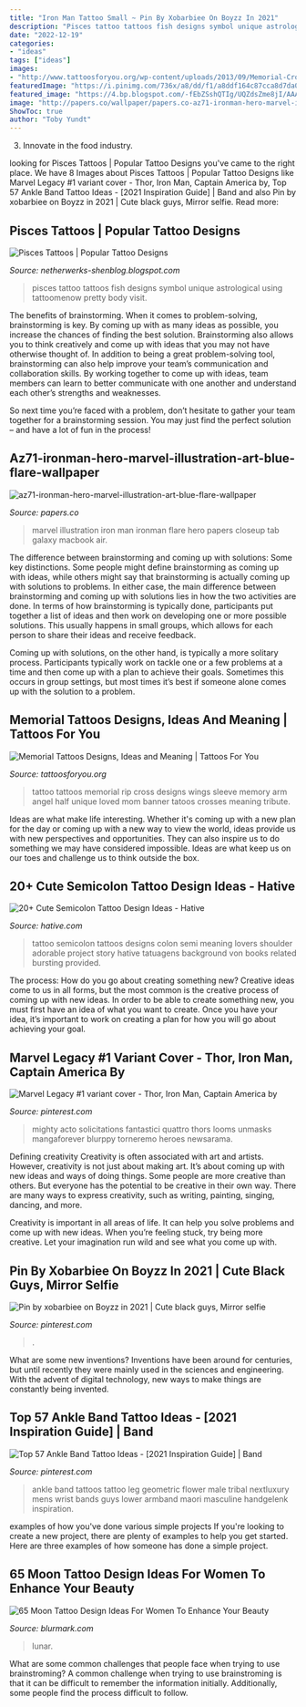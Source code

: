 ```yaml
---
title: "Iron Man Tattoo Small ~ Pin By Xobarbiee On Boyzz In 2021"
description: "Pisces tattoo tattoos fish designs symbol unique astrological using tattoomenow pretty body visit"
date: "2022-12-19"
categories:
- "ideas"
tags: ["ideas"]
images:
- "http://www.tattoosforyou.org/wp-content/uploads/2013/09/Memorial-Cross-Tattoos.jpg"
featuredImage: "https://i.pinimg.com/736x/a8/dd/f1/a8ddf164c87cca8d7da0598e15daedea.jpg"
featured_image: "https://4.bp.blogspot.com/-fEbZSshQTIg/UQZdsZme8jI/AAAAAAAAOg8/fk2Ia1O8xA8/s1600/Pisces_tattoo_57.jpg"
image: "http://papers.co/wallpaper/papers.co-az71-ironman-hero-marvel-illustration-art-blue-flare-28-wallpaper.jpg"
ShowToc: true
author: "Toby Yundt"
---
```



3. Innovate in the food industry. 

	

		
looking for Pisces Tattoos | Popular Tattoo Designs you've came to the right place. We have 8 Images about Pisces Tattoos | Popular Tattoo Designs like Marvel Legacy #1 variant cover - Thor, Iron Man, Captain America by, Top 57 Ankle Band Tattoo Ideas - [2021 Inspiration Guide] | Band and also Pin by xobarbiee on Boyzz in 2021 | Cute black guys, Mirror selfie. Read more:
		
    
## Pisces Tattoos | Popular Tattoo Designs

<img loading=lazy src="https://4.bp.blogspot.com/-fEbZSshQTIg/UQZdsZme8jI/AAAAAAAAOg8/fk2Ia1O8xA8/s1600/Pisces_tattoo_57.jpg" onerror="this.onerror=null;this.src='https://tse4.mm.bing.net/th?id=OIP.Q09pu87fXKZshWm2mNtLxwAAAA&amp;pid=15.1';" alt="Pisces Tattoos | Popular Tattoo Designs">

_Source: netherwerks-shenblog.blogspot.com_

>pisces tattoo tattoos fish designs symbol unique astrological using tattoomenow pretty body visit. 

	

The benefits of brainstorming.
When it comes to problem-solving, brainstorming is key. By coming up with as many ideas as possible, you increase the chances of finding the best solution. Brainstorming also allows you to think creatively and come up with ideas that you may not have otherwise thought of.
In addition to being a great problem-solving tool, brainstorming can also help improve your team’s communication and collaboration skills. By working together to come up with ideas, team members can learn to better communicate with one another and understand each other’s strengths and weaknesses.

So next time you’re faced with a problem, don’t hesitate to gather your team together for a brainstorming session. You may just find the perfect solution – and have a lot of fun in the process!

    
## Az71-ironman-hero-marvel-illustration-art-blue-flare-wallpaper

<img loading=lazy src="http://papers.co/wallpaper/papers.co-az71-ironman-hero-marvel-illustration-art-blue-flare-28-wallpaper.jpg" onerror="this.onerror=null;this.src='https://tse4.mm.bing.net/th?id=OIP.kTs1gY_BfydY442YSt0KdgHaEo&amp;pid=15.1';" alt="az71-ironman-hero-marvel-illustration-art-blue-flare-wallpaper">

_Source: papers.co_

>marvel illustration iron man ironman flare hero papers closeup tab galaxy macbook air. 

	

The difference between brainstorming and coming up with solutions: Some key distinctions.
Some people might define brainstorming as coming up with ideas, while others might say that brainstorming is actually coming up with solutions to problems. In either case, the main difference between brainstorming and coming up with solutions lies in how the two activities are done.
In terms of how brainstorming is typically done, participants put together a list of ideas and then work on developing one or more possible solutions. This usually happens in small groups, which allows for each person to share their ideas and receive feedback.

Coming up with solutions, on the other hand, is typically a more solitary process. Participants typically work on tackle one or a few problems at a time and then come up with a plan to achieve their goals. Sometimes this occurs in group settings, but most times it’s best if someone alone comes up with the solution to a problem.

    
## Memorial Tattoos Designs, Ideas And Meaning | Tattoos For You

<img loading=lazy src="http://www.tattoosforyou.org/wp-content/uploads/2013/09/Memorial-Cross-Tattoos.jpg" onerror="this.onerror=null;this.src='https://tse1.mm.bing.net/th?id=OIP.EXIfJYwPd8cbFqD4qvlyTwHaL6&amp;pid=15.1';" alt="Memorial Tattoos Designs, Ideas and Meaning | Tattoos For You">

_Source: tattoosforyou.org_

>tattoo tattoos memorial rip cross designs wings sleeve memory arm angel half unique loved mom banner tatoos crosses meaning tribute. 

	

Ideas are what make life interesting. Whether it's coming up with a new plan for the day or coming up with a new way to view the world, ideas provide us with new perspectives and opportunities. They can also inspire us to do something we may have considered impossible. Ideas are what keep us on our toes and challenge us to think outside the box.

    
## 20+ Cute Semicolon Tattoo Design Ideas - Hative

<img loading=lazy src="https://hative.com/wp-content/uploads/2014/03/semicolon-tattoos/11-semi-colon-on-shoulder.jpg" onerror="this.onerror=null;this.src='https://tse2.mm.bing.net/th?id=OIP.pL6qivTlAerZ30zKnF4tsgHaJ4&amp;pid=15.1';" alt="20+ Cute Semicolon Tattoo Design Ideas - Hative">

_Source: hative.com_

>tattoo semicolon tattoos designs colon semi meaning lovers shoulder adorable project story hative tatuagens background von books related bursting provided. 

	

The process: How do you go about creating something new?
Creative ideas come to us in all forms, but the most common is the creative process of coming up with new ideas. In order to be able to create something new, you must first have an idea of what you want to create. Once you have your idea, it’s important to work on creating a plan for how you will go about achieving your goal.

    
## Marvel Legacy #1 Variant Cover - Thor, Iron Man, Captain America By

<img loading=lazy src="https://i.pinimg.com/736x/8d/cd/5a/8dcd5af8f6a0e34bc530642c00ee7c3c.jpg" onerror="this.onerror=null;this.src='https://tse3.mm.bing.net/th?id=OIP.KuOznhJrbSptpGV7qF5e9AHaK3&amp;pid=15.1';" alt="Marvel Legacy #1 variant cover - Thor, Iron Man, Captain America by">

_Source: pinterest.com_

>mighty acto solicitations fantastici quattro thors looms unmasks mangaforever blurppy torneremo heroes newsarama. 

	

Defining creativity
Creativity is often associated with art and artists. However, creativity is not just about making art. It’s about coming up with new ideas and ways of doing things.
Some people are more creative than others. But everyone has the potential to be creative in their own way. There are many ways to express creativity, such as writing, painting, singing, dancing, and more.

Creativity is important in all areas of life. It can help you solve problems and come up with new ideas. When you’re feeling stuck, try being more creative. Let your imagination run wild and see what you come up with.

    
## Pin By Xobarbiee On Boyzz In 2021 | Cute Black Guys, Mirror Selfie

<img loading=lazy src="https://i.pinimg.com/736x/a8/dd/f1/a8ddf164c87cca8d7da0598e15daedea.jpg" onerror="this.onerror=null;this.src='https://tse2.mm.bing.net/th?id=OIP.jp7xuSJlrRAB4t7EPZhjzwHaIo&amp;pid=15.1';" alt="Pin by xobarbiee on Boyzz in 2021 | Cute black guys, Mirror selfie">

_Source: pinterest.com_

>. 

	

What are some new inventions?
Inventions have been around for centuries, but until recently they were mainly used in the sciences and engineering. With the advent of digital technology, new ways to make things are constantly being invented.

    
## Top 57 Ankle Band Tattoo Ideas - [2021 Inspiration Guide] | Band

<img loading=lazy src="https://i.pinimg.com/736x/c6/f2/95/c6f29566e2bed9a0171f43f886e4c998--band-tattoos-tattoos-for-men.jpg" onerror="this.onerror=null;this.src='https://tse4.mm.bing.net/th?id=OIP.gRcV2hsTTnVQjP6iW9xQdgHaHa&amp;pid=15.1';" alt="Top 57 Ankle Band Tattoo Ideas - [2021 Inspiration Guide] | Band">

_Source: pinterest.com_

>ankle band tattoos tattoo leg geometric flower male tribal nextluxury mens wrist bands guys lower armband maori masculine handgelenk inspiration. 

	

examples of how you've done various simple projects
If you're looking to create a new project, there are plenty of examples to help you get started. Here are three examples of how someone has done a simple project.

    
## 65 Moon Tattoo Design Ideas For Women To Enhance Your Beauty

<img loading=lazy src="https://www.blurmark.com/wp-content/uploads/2017/03/Lunar-Exploration-On-Back-768x816.jpg" onerror="this.onerror=null;this.src='https://tse2.mm.bing.net/th?id=OIP.oaR2_tg4-jO4qHHeWqwOPQHaH3&amp;pid=15.1';" alt="65 Moon Tattoo Design Ideas For Women To Enhance Your Beauty">

_Source: blurmark.com_

>lunar. 

	

What are some common challenges that people face when trying to use brainstroming?
A common challenge when trying to use brainstroming is that it can be difficult to remember the information initially. Additionally, some people find the process difficult to follow.

